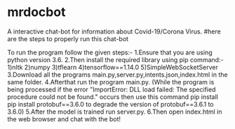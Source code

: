 # mrdocbot
A interactive chat-bot for information about Covid-19/Corona Virus.
#here are the steps to properly run this chat-bot

To run the program follow the given steps:-
1.Ensure that you are using python version 3.6.
2.Then install the required library using pip command:-
  1)nltk
  2)numpy
  3)tflearn
  4)tensorflow==1.14.0
  5)SimpleWebSocketServer
3.Download all the programs main.py,server.py,intents.json,index.html in the same folder.
4.Afterthat run the program main.py.
(While the program is being processed if the error "ImportError: DLL load failed: The specified procedure could not be found." occurs
then use this command pip install pip install protobuf==3.6.0 to degrade the version of protobuf==3.6.1 to 3.6.0) 
5.After the model is trained run server.py.
6.Then open index.html in the web browser and chat with the bot!

